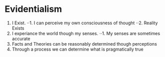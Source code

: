 # Evidentialism

1. I Exist.
⋅⋅1. I can perceive my own consciousness of thought
⋅⋅2. Reality Exists
2. I experiance the world though my senses.
⋅⋅1. My senses are sometimes accurate
3. Facts and Theories can be reasonably determined though perceptions
4. Through a process we can determine what is pragmatically true
